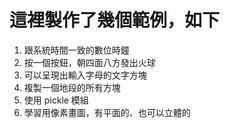 # 這裡製作了幾個範例，如下
1. 跟系統時間一致的數位時鐘
1. 按一個按鈕，朝四面八方發出火球
1. 可以呈現出輸入字母的文字方塊
1. 複製一個地段的所有方塊
1. 使用 pickle 模組
1. 學習用像素畫圖，有平面的、也可以立體的

